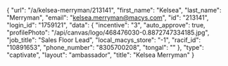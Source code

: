 {
    "url": "\/a\/kelsea-merryman\/213141",
    "first_name": "Kelsea",
    "last_name": "Merryman",
    "email": "kelsea.merryman@macys.com",
    "id": "213141",
    "login_id": "1759121",
    "data": {
        "incentive": "3",
        "auto_approve": true,
        "profilePhoto": "\/api\/canvas\/logo\/468476030-0.8872747334185.jpg",
        "job_title": "Sales Floor Lead",
        "local_macys_store": "-1",
        "racif_id": "10891653",
        "phone_number": "8305700208",
        "tongal": ""
    },
    "type": "captivate",
    "layout": "ambassador",
    "title": "Kelsea Merryman"
}